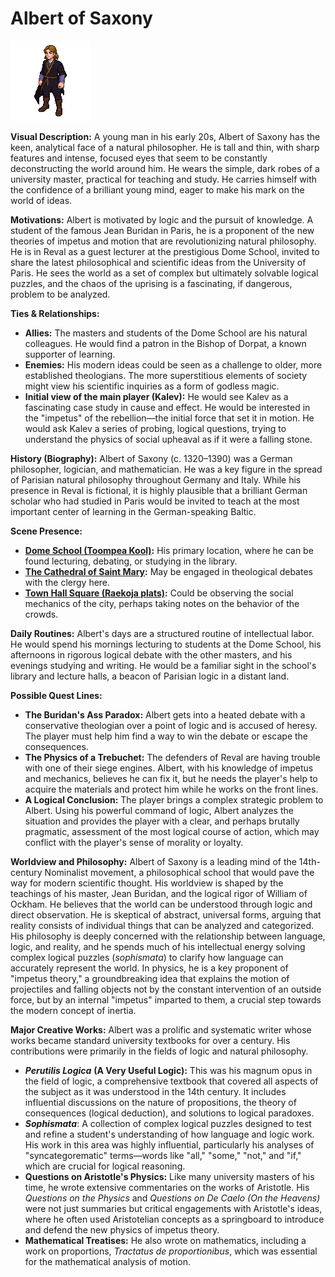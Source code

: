 # Albert of Saxony

![alt text](image-20.png)

**Visual Description:**
A young man in his early 20s, Albert of Saxony has the keen, analytical face of a natural philosopher. He is tall and thin, with sharp features and intense, focused eyes that seem to be constantly deconstructing the world around him. He wears the simple, dark robes of a university master, practical for teaching and study. He carries himself with the confidence of a brilliant young mind, eager to make his mark on the world of ideas.

**Motivations:**
Albert is motivated by logic and the pursuit of knowledge. A student of the famous Jean Buridan in Paris, he is a proponent of the new theories of impetus and motion that are revolutionizing natural philosophy. He is in Reval as a guest lecturer at the prestigious Dome School, invited to share the latest philosophical and scientific ideas from the University of Paris. He sees the world as a set of complex but ultimately solvable logical puzzles, and the chaos of the uprising is a fascinating, if dangerous, problem to be analyzed.

**Ties & Relationships:**
*   **Allies:** The masters and students of the Dome School are his natural colleagues. He would find a patron in the Bishop of Dorpat, a known supporter of learning.
*   **Enemies:** His modern ideas could be seen as a challenge to older, more established theologians. The more superstitious elements of society might view his scientific inquiries as a form of godless magic.
*   **Initial view of the main player (Kalev):** He would see Kalev as a fascinating case study in cause and effect. He would be interested in the "impetus" of the rebellion—the initial force that set it in motion. He would ask Kalev a series of probing, logical questions, trying to understand the physics of social upheaval as if it were a falling stone.

**History (Biography):**
Albert of Saxony (c. 1320–1390) was a German philosopher, logician, and mathematician. He was a key figure in the spread of Parisian natural philosophy throughout Germany and Italy. While his presence in Reval is fictional, it is highly plausible that a brilliant German scholar who had studied in Paris would be invited to teach at the most important center of learning in the German-speaking Baltic.

**Scene Presence:**
*   **[Dome School (Toompea Kool)](../../scenes/revel_toompea/dome_school/dome_school.md):** His primary location, where he can be found lecturing, debating, or studying in the library.
*   **[The Cathedral of Saint Mary](../../scenes/revel_toompea/cathedral_of_saint_mary/cathedral_of_saint_mary.md):** May be engaged in theological debates with the clergy here.
*   **[Town Hall Square (Raekoja plats)](../../scenes/revel_central_quarter/market_civic_quarter/town_hall_square.md):** Could be observing the social mechanics of the city, perhaps taking notes on the behavior of the crowds.

**Daily Routines:**
Albert's days are a structured routine of intellectual labor. He would spend his mornings lecturing to students at the Dome School, his afternoons in rigorous logical debate with the other masters, and his evenings studying and writing. He would be a familiar sight in the school's library and lecture halls, a beacon of Parisian logic in a distant land.

**Possible Quest Lines:**
*   **The Buridan's Ass Paradox:** Albert gets into a heated debate with a conservative theologian over a point of logic and is accused of heresy. The player must help him find a way to win the debate or escape the consequences.
*   **The Physics of a Trebuchet:** The defenders of Reval are having trouble with one of their siege engines. Albert, with his knowledge of impetus and mechanics, believes he can fix it, but he needs the player's help to acquire the materials and protect him while he works on the front lines.
*   **A Logical Conclusion:** The player brings a complex strategic problem to Albert. Using his powerful command of logic, Albert analyzes the situation and provides the player with a clear, and perhaps brutally pragmatic, assessment of the most logical course of action, which may conflict with the player's sense of morality or loyalty.

**Worldview and Philosophy:**
Albert of Saxony is a leading mind of the 14th-century Nominalist movement, a philosophical school that would pave the way for modern scientific thought. His worldview is shaped by the teachings of his master, Jean Buridan, and the logical rigor of William of Ockham. He believes that the world can be understood through logic and direct observation. He is skeptical of abstract, universal forms, arguing that reality consists of individual things that can be analyzed and categorized. His philosophy is deeply concerned with the relationship between language, logic, and reality, and he spends much of his intellectual energy solving complex logical puzzles (*sophismata*) to clarify how language can accurately represent the world. In physics, he is a key proponent of "impetus theory," a groundbreaking idea that explains the motion of projectiles and falling objects not by the constant intervention of an outside force, but by an internal "impetus" imparted to them, a crucial step towards the modern concept of inertia.

**Major Creative Works:**
Albert was a prolific and systematic writer whose works became standard university textbooks for over a century. His contributions were primarily in the fields of logic and natural philosophy.
-   ***Perutilis Logica*** **(A Very Useful Logic):** This was his magnum opus in the field of logic, a comprehensive textbook that covered all aspects of the subject as it was understood in the 14th century. It includes influential discussions on the nature of propositions, the theory of consequences (logical deduction), and solutions to logical paradoxes.
-   ***Sophismata***: A collection of complex logical puzzles designed to test and refine a student's understanding of how language and logic work. His work in this area was highly influential, particularly his analyses of "syncategorematic" terms—words like "all," "some," "not," and "if," which are crucial for logical reasoning.
-   **Questions on Aristotle's Physics:** Like many university masters of his time, he wrote extensive commentaries on the works of Aristotle. His *Questions on the Physics* and *Questions on De Caelo (On the Heavens)* were not just summaries but critical engagements with Aristotle's ideas, where he often used Aristotelian concepts as a springboard to introduce and defend the new physics of impetus theory.
-   **Mathematical Treatises:** He also wrote on mathematics, including a work on proportions, *Tractatus de proportionibus*, which was essential for the mathematical analysis of motion.
